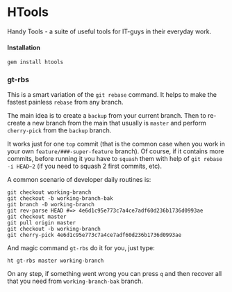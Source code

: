 # HTools
Handy Tools - a suite of useful tools for IT-guys in their everyday work.

#### Installation
`gem install htools`

### gt-rbs
This is a smart variation of the `git rebase` command. It helps to make the fastest painless `rebase` from any branch.

The main idea is to create a `backup` from your current branch. Then to re-create a new branch from the main that usually is `master` and perform `cherry-pick` from the `backup` branch.

It works just for one `top` commit (that is the common case when you work in your own `feature/###-super-feature` branch). Of course, if it contains more commits, before running it you have to `squash` them with help of `git rebase -i HEAD~2` (if you need to squash 2 first commits, etc).

A common scenario of developer daily routines is:
```
git checkout working-branch
git checkout -b working-branch-bak
git branch -D working-branch
git rev-parse HEAD #=> 4e6d1c95e773c7a4ce7adf60d236b1736d0993ae
git checkout master
git pull origin master
git checkout -b working-branch
git cherry-pick 4e6d1c95e773c7a4ce7adf60d236b1736d0993ae
```
And magic command `gt-rbs` do it for you, just type:
```
ht gt-rbs master working-branch
```

On any step, if something went wrong you can press `q` and then recover all that you need from `working-branch-bak` branch.
